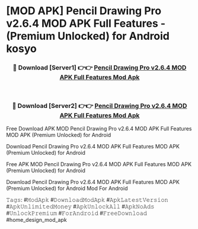 # [MOD APK] Pencil Drawing Pro v2.6.4 MOD APK Full Features - (Premium Unlocked) for Android kosyo



<div align="center">
<h3>🔴 Download [Server1] 👉👉 <a href="https://momento.my/?title=Pencil_Drawing_Pro_v2.6.4_MOD_APK_Full_Features">Pencil Drawing Pro v2.6.4 MOD APK Full Features Mod Apk</a></h3><br>

<h3>🔴 Download [Server2] 👉👉 <a href="https://momento.my/?title=Pencil_Drawing_Pro_v2.6.4_MOD_APK_Full_Features">Pencil Drawing Pro v2.6.4 MOD APK Full Features Mod Apk</a></h3>
</div>



Free Download APK MOD Pencil Drawing Pro v2.6.4 MOD APK Full Features MOD APK (Premium Unlocked) for Android

Download Pencil Drawing Pro v2.6.4 MOD APK Full Features MOD APK (Premium Unlocked) for Android

Free APK MOD Pencil Drawing Pro v2.6.4 MOD APK Full Features MOD APK (Premium Unlocked) for Android

Download Pencil Drawing Pro v2.6.4 MOD APK Full Features MOD APK (Premium Unlocked) for Android Mod For Android

𝚃𝚊𝚐𝚜: #𝙼𝚘𝚍𝙰𝚙𝚔 #𝙳𝚘𝚠𝚗𝚕𝚘𝚊𝚍𝙼𝚘𝚍𝙰𝚙𝚔 #𝙰𝚙𝚔𝙻𝚊𝚝𝚎𝚜𝚝𝚅𝚎𝚛𝚜𝚒𝚘𝚗 #𝙰𝚙𝚔𝚄𝚗𝚕𝚒𝚖𝚒𝚝𝚎𝚍𝙼𝚘𝚗𝚎𝚢 #𝙰𝚙𝚔𝚄𝚗𝚕𝚘𝚌𝚔𝙰𝚕𝚕 #𝙰𝚙𝚔𝙽𝚘𝙰𝚍𝚜 #𝚄𝚗𝚕𝚘𝚌𝚔𝙿𝚛𝚎𝚖𝚒𝚞𝚖 #𝙵𝚘𝚛𝙰𝚗𝚍𝚛𝚘𝚒𝚍 #𝙵𝚛𝚎𝚎𝙳𝚘𝚠𝚗𝚕𝚘𝚊𝚍 #home_design_mod_apk
